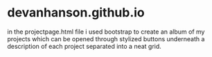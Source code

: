 # devanhanson.github.io
in the projectpage.html file i used bootstrap to create an album of my projects which can be opened through stylized buttons underneath a description of each project separated into a neat grid.
